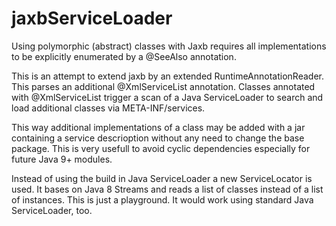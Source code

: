 # jaxbServiceLoader

Using polymorphic (abstract) classes with Jaxb requires all
implementations to be explicitly enumerated by a @SeeAlso annotation.

This is an attempt to extend jaxb by an extended RuntimeAnnotationReader.
This parses an additional @XmlServiceList annotation. Classes annotated
with @XmlServiceList trigger a scan of a Java ServiceLoader to search and
load additional classes via META-INF/services.

This way additional implementations of a class may be added with a jar
containing a service descrioption without any need to change the base package.
This is very usefull to avoid cyclic dependencies especially for future
Java 9+ modules.

Instead of using the build in Java ServiceLoader a new ServiceLocator is
used. It bases on Java 8 Streams and reads a list of classes instead
of a list of instances. This is just a playground. It would work using
standard Java ServiceLoader, too.